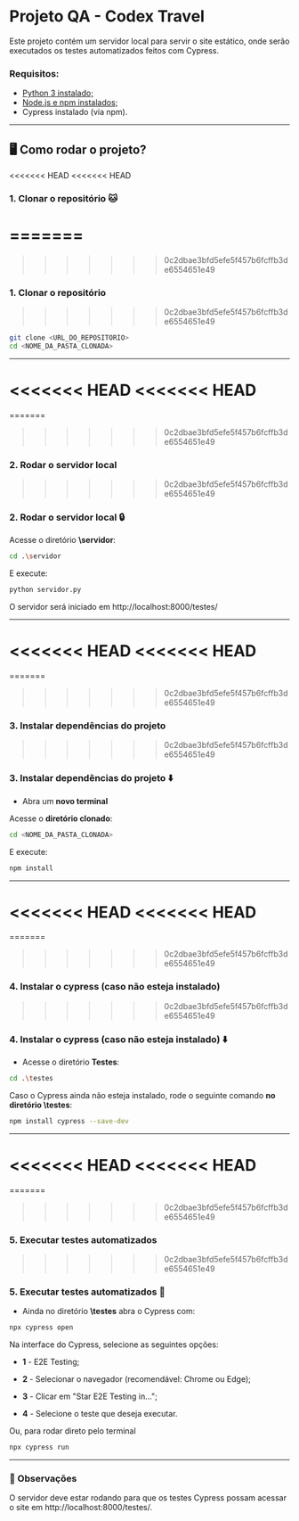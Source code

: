 # Projeto QA - Codex Travel

Este projeto contém um servidor local para servir o site estático, onde serão executados os testes automatizados feitos com Cypress.



### Requisitos:

- [Python 3 instalado;](https://www.python.org/downloads/)
- [Node.js e npm instalados;](https://nodejs.org/pt/download)
- Cypress instalado (via npm).

--------------





## :desktop_computer: Como rodar o projeto? ​​



<<<<<<< HEAD
<<<<<<< HEAD
### 1. Clonar o repositório :cat:
=======
=======
>>>>>>> 0c2dbae3bfd5efe5f457b6fcffb3de6554651e49

### 1. Clonar o repositório
>>>>>>> 0c2dbae3bfd5efe5f457b6fcffb3de6554651e49

```bash
git clone <URL_DO_REPOSITORIO>
cd <NOME_DA_PASTA_CLONADA>
```

-------------------------


<<<<<<< HEAD
<<<<<<< HEAD
=======
=======
>>>>>>> 0c2dbae3bfd5efe5f457b6fcffb3de6554651e49

### 2. Rodar o servidor local
>>>>>>> 0c2dbae3bfd5efe5f457b6fcffb3de6554651e49

### 2. Rodar o servidor local :lock:

Acesse o diretório **\servidor**:

```bash
cd .\servidor
```

 E execute:

```bash
python servidor.py
```

O servidor será iniciado em http://localhost:8000/testes/

-----------------------


<<<<<<< HEAD
<<<<<<< HEAD
=======
=======
>>>>>>> 0c2dbae3bfd5efe5f457b6fcffb3de6554651e49

### 3. Instalar dependências do projeto
>>>>>>> 0c2dbae3bfd5efe5f457b6fcffb3de6554651e49

### 3. Instalar dependências do projeto :arrow_down:

- Abra um **novo terminal**

Acesse o **diretório clonado**:

````bash
cd <NOME_DA_PASTA_CLONADA>
````

E execute:

```bash
npm install
```

-------------


<<<<<<< HEAD
<<<<<<< HEAD
=======
=======
>>>>>>> 0c2dbae3bfd5efe5f457b6fcffb3de6554651e49

### 4. Instalar o cypress (caso não esteja instalado) 
>>>>>>> 0c2dbae3bfd5efe5f457b6fcffb3de6554651e49

### 4. Instalar o cypress (caso não esteja instalado) :arrow_down:

- Acesse o diretório **Testes**:

````bash
cd .\testes
````

Caso o Cypress ainda não esteja instalado, rode o seguinte comando **no diretório \testes**:

```bash
npm install cypress --save-dev
```

----------------


<<<<<<< HEAD
<<<<<<< HEAD
=======
=======
>>>>>>> 0c2dbae3bfd5efe5f457b6fcffb3de6554651e49

### 5. Executar testes automatizados
>>>>>>> 0c2dbae3bfd5efe5f457b6fcffb3de6554651e49

### 5. Executar testes automatizados :arrows_counterclockwise:

- Ainda no diretório **\testes** abra o Cypress com:

```bash
npx cypress open
```

Na interface do Cypress, selecione as seguintes opções:

- **1** - E2E Testing;

- **2** - Selecionar o navegador (recomendável: Chrome ou Edge);

- **3** - Clicar em "Star E2E Testing in...";

- **4** - Selecione o teste que deseja executar.

Ou, para rodar direto pelo terminal

```bash
npx cypress run
```

-------------------



### :eyes: Observações ​​

O servidor deve estar rodando para que os testes Cypress possam acessar o site em http://localhost:8000/testes/.

